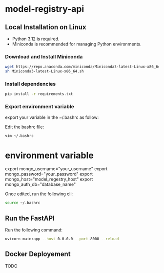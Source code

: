 # model-registry-api

## Local Installation on Linux
- Python 3.12 is required.
- Miniconda is recommended for managing Python environments.
### Download and Install Miniconda

```Bash
wget https://repo.anaconda.com/miniconda/Miniconda3-latest-Linux-x86_64.sh
sh Miniconda3-latest-Linux-x86_64.sh
```

### Install dependencies

```Bash
pip install -r requirements.txt
```



### Export environment variable

export your variable in the ~/.bashrc as follow:

Edit the bashrc file:
```Bash
vim ~/.bashrc
```
# environment variable
export mongo_username="your_username"
export mongo_password="your_password"
export mongo_host="model_regestry_host"
export mongo_auth_db="database_name"

Once edited, run the following cli:

```Bash
source ~/.bashrc
```

## Run the FastAPI

Run the following command:

```Bash
uvicorn main:app --host 0.0.0.0 --port 8000 --reload
```
## Docker Deployement

TODO
